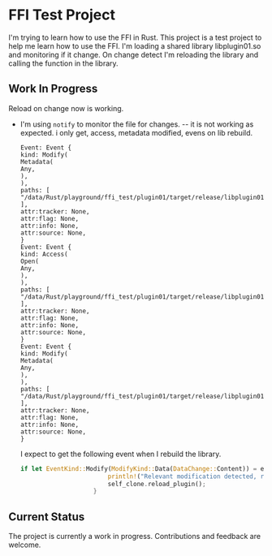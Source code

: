 # FFI Test Project

I'm trying to learn how to use the FFI in Rust. This project is a test project to help me learn how to use the FFI.
I'm loading a shared library libplugin01.so and monitoring if it change.
On change detect I'm reloading the library and calling the function in the library.

## Work In Progress

Reload on change now is working.

- I'm using `notify` to monitor the file for changes.
  -- it is not working as expected. i only get, access, metadata modified, evens on lib rebuild.

  ```shell
  Event: Event {
  kind: Modify(
  Metadata(
  Any,
  ),
  ),
  paths: [
  "/data/Rust/playground/ffi_test/plugin01/target/release/libplugin01.so",
  ],
  attr:tracker: None,
  attr:flag: None,
  attr:info: None,
  attr:source: None,
  }
  Event: Event {
  kind: Access(
  Open(
  Any,
  ),
  ),
  paths: [
  "/data/Rust/playground/ffi_test/plugin01/target/release/libplugin01.so",
  ],
  attr:tracker: None,
  attr:flag: None,
  attr:info: None,
  attr:source: None,
  }
  Event: Event {
  kind: Modify(
  Metadata(
  Any,
  ),
  ),
  paths: [
  "/data/Rust/playground/ffi_test/plugin01/target/release/libplugin01.so",
  ],
  attr:tracker: None,
  attr:flag: None,
  attr:info: None,
  attr:source: None,
  }
  ```

  I expect to get the following event when I rebuild the library.

  ```Rust
  if let EventKind::Modify(ModifyKind::Data(DataChange::Content)) = event.kind {
                          println!("Relevant modification detected, reloading plugin... event {:?}", event);
                          self_clone.reload_plugin();
                      }
  ```

## Current Status

The project is currently a work in progress.
Contributions and feedback are welcome.

```

```

```

```
